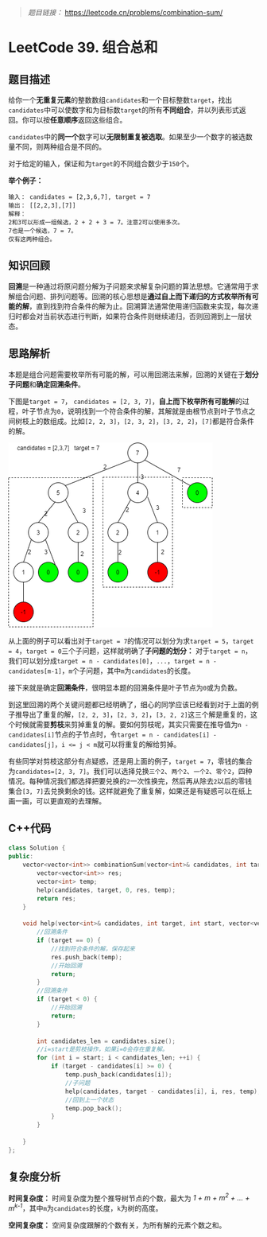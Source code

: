 
> *题目链接：* https://leetcode.cn/problems/combination-sum/

# LeetCode 39. 组合总和

## 题目描述

给你一个**无重复元素**的整数数组`candidates`和一个目标整数`target`，找出`candidates`中可以使数字和为目标数`target`的所有**不同组合**，并以列表形式返回。你可以按**任意顺序**返回这些组合。

`candidates`中的**同一个**数字可以**无限制重复被选取**。如果至少一个数字的被选数量不同，则两种组合是不同的。 

对于给定的输入，保证和为`target`的不同组合数少于`150`个。

**举个例子：**

```
输入： candidates = [2,3,6,7], target = 7
输出： [[2,2,3],[7]]
解释：
2和3可以形成一组候选，2 + 2 + 3 = 7。注意2可以使用多次。
7也是一个候选，7 = 7。
仅有这两种组合。
```

## 知识回顾

**回溯**是一种通过将原问题分解为子问题来求解复杂问题的算法思想。它通常用于求解组合问题、排列问题等。回溯的核心思想是**通过自上而下递归的方式枚举所有可能的解**，直到找到符合条件的解为止。回溯算法通常使用递归函数来实现，每次递归时都会对当前状态进行判断，如果符合条件则继续递归，否则回溯到上一层状态。

## 思路解析

本题是组合问题需要枚举所有可能的解，可以用回溯法来解，回溯的关键在于**划分子问题**和**确定回溯条件**。

下图是`target = 7`， `candidates = [2, 3, 7]`，**自上而下枚举所有可能解**的过程，叶子节点为`0`，说明找到一个符合条件的解，其解就是由根节点到叶子节点之间树枝上的数组成。比如`[2, 2, 3]`，`[2, 3, 2]`，`[3, 2, 2]`，`[7]`都是符合条件的解。

![](https://raw.githubusercontent.com/ldtech007/leetcode/main/pic/lc-0039-01.png)

从上面的例子可以看出对于`target = 7`的情况可以划分为求`target = 5`，`target = 4`，`target = 0`三个子问题，这样就明确了**子问题的划分：** 对于`target = n`，我们可以划分成`target = n - candidates[0]`，`...`，`target = n - candidates[m-1]`，`m`个子问题，其中`m`为`candidates`的长度。

接下来就是确定**回溯条件**，很明显本题的回溯条件是叶子节点为`0`或为负数。

到这里回溯的两个关键问题都已经明确了，细心的同学应该已经看到对于上面的例子推导出了重复的解，`[2, 2, 3]`，`[2, 3, 2]`，`[3, 2, 2]`这三个解是重复的，这个时候就需要**剪枝**来剪掉重复的解。要如何剪枝呢，其实只需要在推导值为`n - candidates[i]`节点的子节点时，令`target = n - candidates[i] - candidates[j]`，`i <= j < m`就可以将重复的解给剪掉。

有些同学对剪枝这部分有点疑惑，还是用上面的例子，`target = 7`，零钱的集合为`candidates=[2, 3, 7]`。我们可以选择兑换`三个2`、`两个2`、`一个2`、`零个2`，四种情况。每种情况我们都选择把要兑换的`2`一次性换完，然后再从除去`2`以后的零钱集合`[3, 7]`去兑换剩余的钱。这样就避免了重复解，如果还是有疑惑可以在纸上画一画，可以更直观的去理解。

## C++代码

```cpp
class Solution {
public:
    vector<vector<int>> combinationSum(vector<int>& candidates, int target) {
        vector<vector<int>> res;
        vector<int> temp;
        help(candidates, target, 0, res, temp);
        return res;
    }

    void help(vector<int>& candidates, int target, int start, vector<vector<int>>& res, vector<int>& temp) {
        //回溯条件
        if (target == 0) {
            //找到符合条件的解，保存起来
            res.push_back(temp);
            //开始回溯
            return;
        }
        //回溯条件
        if (target < 0) {
            //开始回溯
            return;
        }

        int candidates_len = candidates.size();
        //i=start是剪枝操作，如果i=0会存在重复解。
        for (int i = start; i < candidates_len; ++i) {
            if (target - candidates[i] >= 0) {
                temp.push_back(candidates[i]);
                //子问题
                help(candidates, target - candidates[i], i, res, temp);
                //回到上一个状态
                temp.pop_back();  
            }
        }

    }
};

```

## 复杂度分析

**时间复杂度：** 时间复杂度为整个推导树节点的个数，最大为 *1 + m + m<sup>2</sup> + ... + m<sup>k-1</sup>*，其中`m`为`candidates`的长度，`k`为树的高度。

**空间复杂度：** 空间复杂度跟解的个数有关，为所有解的元素个数之和。


